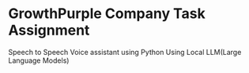 # GrowthPurple Company Task Assignment
Speech to Speech Voice assistant using Python Using Local LLM(Large Language Models)
